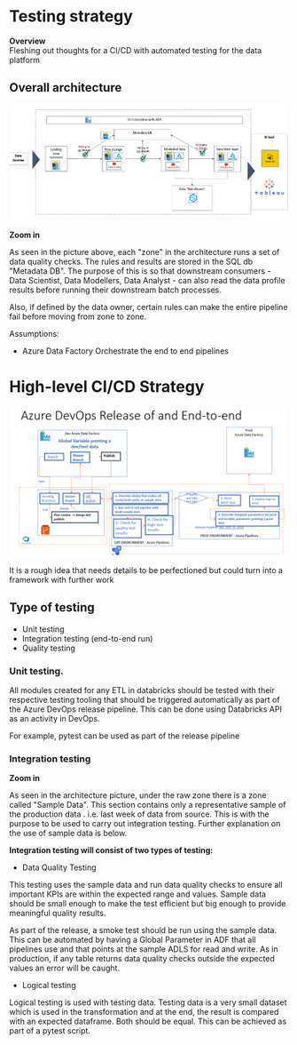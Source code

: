 # Testing strategy 
**Overview**  
Fleshing out thoughts for a CI/CD with automated testing for the data platform

## Overall architecture
![Alt text](/images/architecture_picture.png "architecture_picture")

**Zoom in**  

As seen in the picture above, each "zone" in the architecture runs a set of data quality checks. The rules and results are stored in the SQL db "Metadata DB". The purpose of this is so that downstream consumers - Data Scientist, Data Modellers, Data Analyst - can also read the data profile results before running their downstream batch processes. 

Also, if defined by the data owner, certain rules can make the entire pipeline fail before moving from zone to zone. 

Assumptions:
* Azure Data Factory Orchestrate the end to end pipelines

# High-level CI/CD Strategy
![Alt text](/images/Azure%20DevOps%20Release%20end%20to%20end.png "Azure Devops Release of end2end")

It is a rough idea that needs details to be perfectioned but could turn into a framework with further work

## Type of testing

* Unit testing
* Integration testing (end-to-end run)
* Quality testing

### Unit testing.

All modules created for any ETL in databricks should be tested with their respective testing tooling that should be triggered automatically as part of the Azure DevOps release pipeline. This can be done using Databricks API as an activity in DevOps. 

For example, pytest can be used as part of the release pipeline

### Integration testing



**Zoom in**  

As seen in the architecture picture, under the raw zone there is a zone called "Sample Data". This section contains only a representative sample of the production data . i.e. last week of data from source. This is with the purpose to be used to carry out integration testing. 
Further explanation on the use of sample data is below.

**Integration testing will consist of two types of testing:** 

* Data Quality Testing

This testing uses the sample data and run data quality checks to ensure all important KPIs are within the expected range and values. Sample data should be small enough to make the test efficient but big enough to provide meaningful quality results. 

As part of the release, a smoke test should be run using the sample data. This can be automated by having a Global Parameter in ADF that all pipelines use and that points at the sample ADLS for read and write. As in production, if any table returns data quality checks outside the expected values an error will be caught. 

* Logical testing

Logical testing is used with testing data. Testing data is a very small dataset which is used in the transformation and at the end, the result is compared with an expected dataframe. Both should be equal. This can be achieved as part of a pytest script. 

